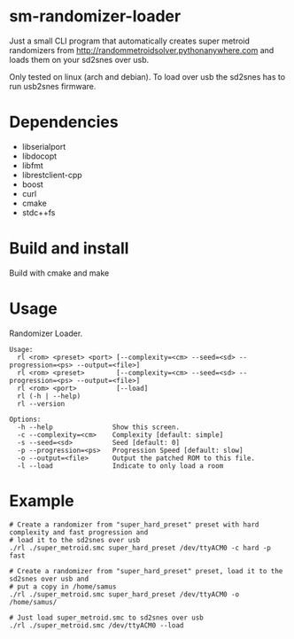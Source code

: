 # sm-randomizer-loader
Just a small CLI program that automatically creates super metroid randomizers from http://randommetroidsolver.pythonanywhere.com and loads them on your sd2snes over usb.

Only tested on linux (arch and debian). To load over usb the sd2snes has to run usb2snes firmware.

# Dependencies
* libserialport
* libdocopt
* libfmt
* librestclient-cpp
* boost
* curl
* cmake
* stdc++fs

# Build and install
Build with cmake and make

# Usage
Randomizer Loader.

    Usage:
      rl <rom> <preset> <port> [--complexity=<cm> --seed=<sd> --progression=<ps> --output=<file>]
      rl <rom> <preset>        [--complexity=<cm> --seed=<sd> --progression=<ps> --output=<file>]
      rl <rom> <port>          [--load]
      rl (-h | --help)
      rl --version

    Options:
      -h --help               Show this screen.
      -c --complexity=<cm>    Complexity [default: simple]
      -s --seed=<sd>          Seed [default: 0]
      -p --progression=<ps>   Progression Speed [default: slow]
      -o --output=<file>      Output the patched ROM to this file.
      -l --load               Indicate to only load a room
      
# Example

```
# Create a randomizer from "super_hard_preset" preset with hard complexity and fast progression and 
# load it to the sd2snes over usb
./rl ./super_metroid.smc super_hard_preset /dev/ttyACM0 -c hard -p fast
```

```
# Create a randomizer from "super_hard_preset" preset, load it to the sd2snes over usb and
# put a copy in /home/samus
./rl ./super_metroid.smc super_hard_preset /dev/ttyACM0 -o /home/samus/
```

```
# Just load super_metroid.smc to sd2snes over usb
./rl ./super_metroid.smc /dev/ttyACM0 --load
```
